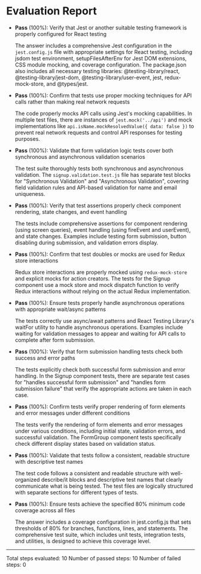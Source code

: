 # Evaluation Report

- **Pass** (100%): Verify that Jest or another suitable testing framework is properly configured for React testing
    
    The answer includes a comprehensive Jest configuration in the `jest.config.js` file with appropriate settings for React testing, including jsdom test environment, setupFilesAfterEnv for Jest DOM extensions, CSS module mocking, and coverage configuration. The package.json also includes all necessary testing libraries: @testing-library/react, @testing-library/jest-dom, @testing-library/user-event, jest, redux-mock-store, and @types/jest.

- **Pass** (100%): Confirm that tests use proper mocking techniques for API calls rather than making real network requests
    
    The code properly mocks API calls using Jest's mocking capabilities. In multiple test files, there are instances of `jest.mock('../api')` and mock implementations like `api.isName.mockResolvedValue({ data: false })` to prevent real network requests and control API responses for testing purposes.

- **Pass** (100%): Validate that form validation logic tests cover both synchronous and asynchronous validation scenarios
    
    The test suite thoroughly tests both synchronous and asynchronous validation. The `signup.validation.test.js` file has separate test blocks for "Synchronous Validation" and "Asynchronous Validation", covering field validation rules and API-based validation for name and email uniqueness.

- **Pass** (100%): Verify that test assertions properly check component rendering, state changes, and event handling
    
    The tests include comprehensive assertions for component rendering (using screen queries), event handling (using fireEvent and userEvent), and state changes. Examples include testing form submission, button disabling during submission, and validation errors display.

- **Pass** (100%): Confirm that test doubles or mocks are used for Redux store interactions
    
    Redux store interactions are properly mocked using `redux-mock-store` and explicit mocks for action creators. The tests for the Signup component use a mock store and mock dispatch function to verify Redux interactions without relying on the actual Redux implementation.

- **Pass** (100%): Ensure tests properly handle asynchronous operations with appropriate wait/async patterns
    
    The tests correctly use async/await patterns and React Testing Library's waitFor utility to handle asynchronous operations. Examples include waiting for validation messages to appear and waiting for API calls to complete after form submission.

- **Pass** (100%): Verify that form submission handling tests check both success and error paths
    
    The tests explicitly check both successful form submission and error handling. In the Signup component tests, there are separate test cases for "handles successful form submission" and "handles form submission failure" that verify the appropriate actions are taken in each case.

- **Pass** (100%): Confirm tests verify proper rendering of form elements and error messages under different conditions
    
    The tests verify the rendering of form elements and error messages under various conditions, including initial state, validation errors, and successful validation. The FormGroup component tests specifically check different display states based on validation status.

- **Pass** (100%): Validate that tests follow a consistent, readable structure with descriptive test names
    
    The test code follows a consistent and readable structure with well-organized describe/it blocks and descriptive test names that clearly communicate what is being tested. The test files are logically structured with separate sections for different types of tests.

- **Pass** (100%): Ensure tests achieve the specified 80% minimum code coverage across all files
    
    The answer includes a coverage configuration in jest.config.js that sets thresholds of 80% for branches, functions, lines, and statements. The comprehensive test suite, which includes unit tests, integration tests, and utilities, is designed to achieve this coverage level.

---

Total steps evaluated: 10
Number of passed steps: 10
Number of failed steps: 0